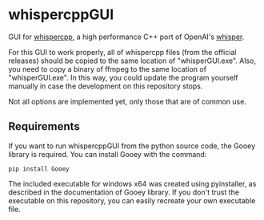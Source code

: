 # whispercppGUI
GUI for [whispercpp](https://github.com/ggerganov/whisper.cpp), a high performance C++ port of OpenAI's [whisper](https://github.com/openai/whisper).

For this GUI to work properly, all of whispercpp files (from the official releases) should be copied to the same location of "whisperGUI.exe". Also, you need to copy a binary of ffmpeg to the same location of "whisperGUI.exe". In this way, you could update the program yourself manually in case the development on this repository stops.

Not all options are implemented yet, only those that are of common use.

## Requirements

If you want to run whispercppGUI from the python source code, the Gooey library is required. You can install Gooey with the command:

`pip install Gooey`

The included executable for windows x64 was created using pyinstaller, as described in the documentation of Gooey library. If you don't trust the executable on this repository, you can easily recreate your own executable file.  
